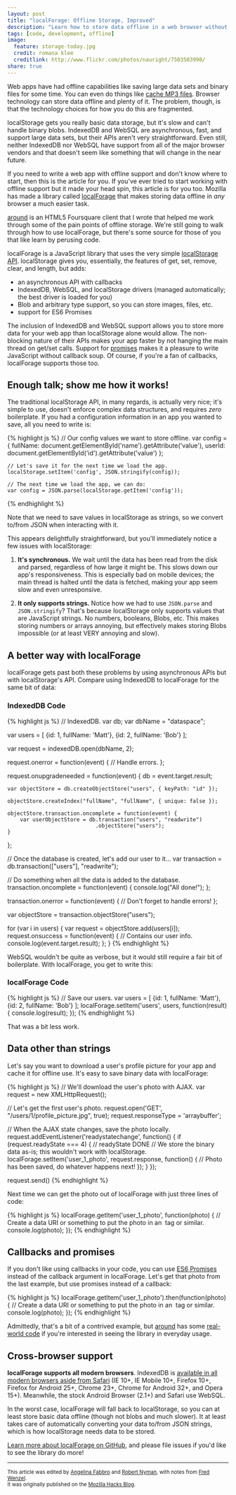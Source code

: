 ```yaml
---
layout: post
title: "localForage: Offline Storage, Improved"
description: "Learn how to store data offline in a web browser without breaking your brain."
tags: [code, development, offline]
image:
  feature: storage-today.jpg
  credit: romana klee
  creditlink: http://www.flickr.com/photos/nauright/7503503990/
share: true  
---
```


Web apps have had offline capabilities like saving large data sets and binary files for some time. You can even do things like [cache MP3 files](https://github.com/mozilla/high-fidelity). Browser technology can store data offline and plenty of it. The problem, though, is that the technology choices for how you do this are fragmented.

localStorage gets you really basic data storage, but it's slow and can't handle binary blobs. IndexedDB and WebSQL are asynchronous, fast, and support large data sets, but their APIs aren't very straightforward. Even still, neither IndexedDB nor WebSQL have support from all of the major browser vendors and that doesn't seem like something that will change in the near future.

If you need to write a web app with offline support and don't know where to start, then this is the article for you. If you've ever tried to start working with offline support but it made your head spin, this article is for you too. Mozilla has made a library called [localForage](https://github.com/mozilla/localForage) that makes storing data offline in *any* browser a much easier task.

[around](https://github.com/mozilla/around) is an HTML5 Foursquare client that I wrote that helped me work through some of the pain points of offline storage. We're still going to walk through how to use localForage, but there's some source for those of you that like learn by perusing code.

localForage is a JavaScript library that uses the very simple [localStorage API](https://developer.mozilla.org/en-US/docs/Web/Guide/API/DOM/Storage#localStorage). localStorage gives you, essentially, the features of get, set, remove, clear, and length, but adds:

* an asynchronous API with callbacks
* IndexedDB, WebSQL, and localStorage drivers (managed automatically; the best driver is loaded for you)
* Blob and arbitrary type support, so you can store images, files, etc.
* support for ES6 Promises

The inclusion of IndexedDB and WebSQL support allows you to store more data for your web app than localStorage alone would allow. The non-blocking nature of their APIs makes your app faster by not hanging the main thread on get/set calls. Support for [promises](http://promises-aplus.github.io/promises-spec/) makes it a pleasure to write JavaScript without callback soup. Of course, if you're a fan of callbacks, localForage supports those too.

## Enough talk; show me how it works!

The traditional localStorage API, in many regards, is actually very nice; it's simple to use, doesn't enforce complex data structures, and requires *zero* boilerplate. If you had a configuration information in an app you wanted to save, all you need to write is:

{% highlight js %}
    // Our config values we want to store offline.
    var config = {
        fullName: document.getElementById('name').getAttribute('value'),
        userId: document.getElementById('id').getAttribute('value')
    };

    // Let's save it for the next time we load the app.
    localStorage.setItem('config', JSON.stringify(config));

    // The next time we load the app, we can do:
    var config = JSON.parse(localStorage.getItem('config'));
{% endhighlight %}

Note that we need to save values in localStorage as strings, so we convert to/from JSON when interacting with it.

This appears delightfully straightforward, but you'll immediately notice a few issues with localStorage:

1. **It's synchronous.** We wait until the data has been read from the disk and parsed, regardless of how large it might be. This slows down our app's responsiveness. This is especially bad on mobile devices; the main thread is halted until the data is fetched, making your app seem slow and even unresponsive.

2. **It only supports strings.** Notice how we had to use `JSON.parse` and `JSON.stringify`? That's because localStorage only supports values that are JavaScript strings. No numbers, booleans, Blobs, etc. This makes storing numbers or arrays annoying, but effectively makes storing Blobs impossible (or at least VERY annoying and slow).

## A better way with localForage

localForage gets past both these problems by using asynchronous APIs but with localStorage's API. Compare using IndexedDB to localForage for the same bit of data:

### IndexedDB Code

{% highlight js %}
// IndexedDB.
var db;
var dbName = "dataspace";

var users = [ {id: 1, fullName: 'Matt'}, {id: 2, fullName: 'Bob'} ];

var request = indexedDB.open(dbName, 2);

request.onerror = function(event) {
    // Handle errors.
};

request.onupgradeneeded = function(event) {
    db = event.target.result;

    var objectStore = db.createObjectStore("users", { keyPath: "id" });

    objectStore.createIndex("fullName", "fullName", { unique: false });

    objectStore.transaction.oncomplete = function(event) {
        var userObjectStore = db.transaction("users", "readwrite")
                                .objectStore("users");
    }
};

// Once the database is created, let's add our user to it...
var transaction = db.transaction(["users"], "readwrite");

// Do something when all the data is added to the database.
transaction.oncomplete = function(event) {
    console.log("All done!");
};

transaction.onerror = function(event) {
    // Don't forget to handle errors!
};

var objectStore = transaction.objectStore("users");

for (var i in users) {
    var request = objectStore.add(users[i]);
    request.onsuccess = function(event) {
        // Contains our user info.
        console.log(event.target.result);
    };
}
{% endhighlight %}

WebSQL wouldn't be quite as verbose, but it would still require a fair bit of boilerplate. With localForage, you get to write this:

### localForage Code

{% highlight js %}
// Save our users.
var users = [ {id: 1, fullName: 'Matt'}, {id: 2, fullName: 'Bob'} ];
localForage.setItem('users', users, function(result) {
    console.log(result);
});
{% endhighlight %}

That was a bit less work.

## Data other than strings

Let's say you want to download a user's profile picture for your app and cache it for offline use. It's easy to save binary data with localForage:

{% highlight js %}
// We'll download the user's photo with AJAX.
var request = new XMLHttpRequest();

// Let's get the first user's photo.
request.open('GET', "/users/1/profile_picture.jpg", true);
request.responseType = 'arraybuffer';

// When the AJAX state changes, save the photo locally.
request.addEventListener('readystatechange', function() {
    if (request.readyState === 4) { // readyState DONE
        // We store the binary data as-is; this wouldn't work with localStorage.
        localForage.setItem('user_1_photo', request.response, function() {
            // Photo has been saved, do whatever happens next!
        });
    }
});

request.send()
{% endhighlight %}

Next time we can get the photo out of localForage with just three lines of code:

{% highlight js %}
localForage.getItem('user_1_photo', function(photo) {
    // Create a data URI or something to put the photo in an <img> tag or similar.
    console.log(photo);
});
{% endhighlight %}

## Callbacks and promises

If you don't like using callbacks in your code, you can use [ES6 Promises](http://www.promisejs.org/) instead of the callback argument in localForage. Let's get that photo from the last example, but use promises instead of a callback:

{% highlight js %}
localForage.getItem('user_1_photo').then(function(photo) {
    // Create a data URI or something to put the photo in an <img> tag or similar.
    console.log(photo);
});
{% endhighlight %}

Admittedly, that's a bit of a contrived example, but [around](https://github.com/mozilla/around) has some [real-world code](https://github.com/mozilla/around/blob/7b23feca9dcd35d71ceb85de3d9492af2fa490f6/www/js/app.coffee#L18) if you're interested in seeing the library in everyday usage.

## Cross-browser support

**localForage supports all modern browsers**. IndexedDB is [available in all modern browsers aside from Safari](http://caniuse.com/indexeddb) (IE 10+, IE Mobile 10+, Firefox 10+, Firefox for Android 25+, Chrome 23+, Chrome for Android 32+, and Opera 15+). Meanwhile, the stock Android Browser (2.1+) and Safari use WebSQL.

In the worst case, localForage will fall back to localStorage, so you can at least store basic data offline (though not blobs and much slower). It at least takes care of automatically converting your data to/from JSON strings, which is how localStorage needs data to be stored.

[Learn more about localForage on GitHub](https://github.com/mozilla/localForage), and please file issues if you'd like to see the library do more!

----

<small>This article was edited by [Angelina Fabbro](http://realityhacking.net/) and [Robert Nyman](http://robertnyman.com/), with notes from [Fred Wenzel](http://fredericiana.com/).<br> It was originally published on the [Mozilla Hacks Blog](https://hacks.mozilla.org/).</small>
